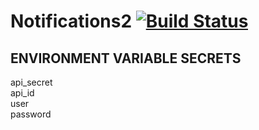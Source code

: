 # Notifications2 [![Build Status](https://travis-ci.org/HackGT/Notifications2.svg?branch=master)](https://travis-ci.org/HackGT/Notifications2)

## ENVIRONMENT VARIABLE SECRETS

api_secret  
api_id  
user  
password